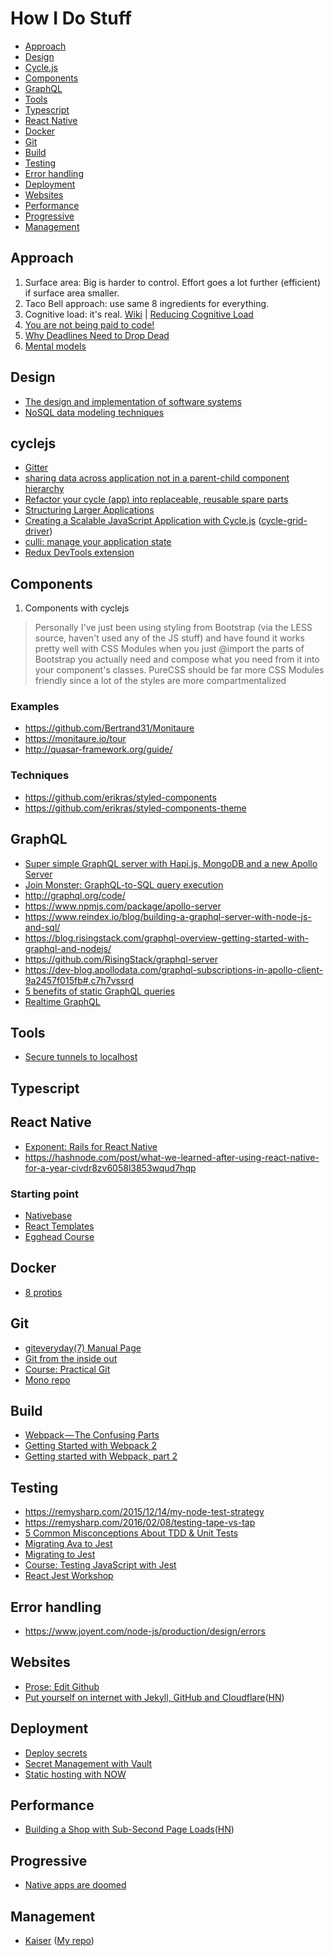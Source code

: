 # How I Do Stuff

- [Approach](#approach)
- [Design](#design)
- [Cycle.js](#cyclejs)
- [Components](#components)
- [GraphQL](#graphql)
- [Tools](#tools)
- [Typescript](#typescript)
- [React Native](#react-native)
- [Docker](#docker)
- [Git](#git)
- [Build](#build)
- [Testing](#testing)
- [Error handling](#error-handling)
- [Deployment](#deployment)
- [Websites](#websites)
- [Performance](#performance)
- [Progressive](#progressive)
- [Management](#management)


## Approach

1. Surface area: Big is harder to control. Effort goes a lot further (efficient) if surface area smaller.
2. Taco Bell approach: use same 8 ingredients for everything.
3. Cognitive load: it's real. [Wiki](https://en.wikipedia.org/wiki/Cognitive_load) | [Reducing Cognitive Load](https://blog.marvelapp.com/design-principles-reducing-cognitive-load/)
4. [You are not being paid to code!](http://bravenewgeek.com/you-are-not-paid-to-write-code/)
5. [Why Deadlines Need to Drop Dead](https://medium.com/javascript-scene/why-deadlines-need-to-drop-dead-321739ae6be1#.43nmmmhp7)
6. [Mental models](https://medium.com/@yegg/mental-models-i-find-repeatedly-useful-936f1cc405d#.6frdlkfyb)

## Design

- [The design and implementation of software systems](http://zsck.co/2016/03/31/the-design-and-implementation-of-software-systems/)
- [NoSQL data modeling techniques](https://highlyscalable.wordpress.com/2012/03/01/nosql-data-modeling-techniques/)

## cyclejs

- [Gitter](https://gitter.im/cyclejs/cyclejs)
- [sharing data across application not in a parent-child component hierarchy](https://github.com/staltz/cycle-onionify/issues/3#issuecomment-254655941)
- [Refactor your cycle (app) into replaceable, reusable spare parts](https://journal.artfuldev.com/stop-breaking-your-head-refactor-your-cycle-app-into-replaceable-reusable-spare-parts-now-e10affed4e7d#.j2cnyxdwk)
- [Structuring Larger Applications](https://github.com/cyclejs/cyclejs/wiki/Structuring-Larger-Applications-(Guidelines))
- [Creating a Scalable JavaScript Application with Cycle.js](https://medium.com/@domagojk/creating-a-scalable-javascript-application-with-cycle-js-589f4d4020a5#.yjfpotio0) ([cycle-grid-driver](https://github.com/domagojk/cycle-grid-driver))
- [culli: manage your application state](https://github.com/milankinen/culli)
- [Redux DevTools extension](https://github.com/zalmoxisus/redux-devtools-extension)

## Components

1. Components with cyclejs

> Personally I've just been using styling from Bootstrap (via the LESS source, haven't used any of the JS stuff) and have found it works pretty well with CSS Modules when you just @import the parts of Bootstrap you actually need and compose what you need from it into your component's classes. PureCSS should be far more CSS Modules friendly since a lot of the styles are more compartmentalized

### Examples

- https://github.com/Bertrand31/Monitaure
- https://monitaure.io/tour
- http://quasar-framework.org/guide/

### Techniques

- https://github.com/erikras/styled-components
- https://github.com/erikras/styled-components-theme




## GraphQL

- [Super simple GraphQL server with Hapi.js, MongoDB and a new Apollo Server](https://blog.callstack.io/super-simple-graphql-server-with-hapi-js-mongodb-and-a-new-apollo-server-41418ded2faf#.ym09exd3c)
- [Join Monster: GraphQL-to-SQL query execution](https://www.npmjs.com/package/join-monster)
- http://graphql.org/code/
- https://www.npmjs.com/package/apollo-server
- https://www.reindex.io/blog/building-a-graphql-server-with-node-js-and-sql/
- https://blog.risingstack.com/graphql-overview-getting-started-with-graphql-and-nodejs/
- https://github.com/RisingStack/graphql-server
- https://dev-blog.apollodata.com/graphql-subscriptions-in-apollo-client-9a2457f015fb#.c7h7vssrd
- [5 benefits of static GraphQL queries](https://dev-blog.apollodata.com/5-benefits-of-static-graphql-queries-b7fa90b0b69a#.5544984rp)
- [Realtime GraphQL](https://dev-blog.apollodata.com/graphql-subscriptions-in-apollo-client-9a2457f015fb#.iwixrdc9n)

## Tools

- [Secure tunnels to localhost](https://ngrok.com/)

## Typescript

## React Native

- [Exponent: Rails for React Native](https://www.getexponent.com/)
- https://hashnode.com/post/what-we-learned-after-using-react-native-for-a-year-civdr8zv6058l3853wqud7hqp

### Starting point

- [Nativebase](http://nativebase.io/)
- [React Templates](https://wix.github.io/react-templates/)
- [Egghead Course](https://egghead.io/courses/react-native-fundamentals)


## Docker

- [8 protips](https://nodesource.com/blog/8-protips-to-start-killing-it-when-dockerizing-node-js/)


## Git

- [giteveryday(7) Manual Page](https://www.kernel.org/pub/software/scm/git/docs/giteveryday.html)
- [Git from the inside out](https://codewords.recurse.com/issues/two/git-from-the-inside-out)
- [Course: Practical Git](https://egghead.io/courses/practical-git-for-everyday-professional-use)
- [Mono repo](https://github.com/lerna/lerna)

## Build

- [Webpack — The Confusing Parts](https://medium.com/@rajaraodv/webpack-the-confusing-parts-58712f8fcad9#.y9xum0f3s)
- [Getting Started with Webpack 2](https://blog.madewithenvy.com/getting-started-with-webpack-2-ed2b86c68783#.bbrn9ppa4)
- [Getting started with Webpack, part 2](https://blog.madewithenvy.com/getting-started-with-webpack-2-ed2b86c68783#.1ucztos07)


## Testing

- https://remysharp.com/2015/12/14/my-node-test-strategy
- https://remysharp.com/2016/02/08/testing-tape-vs-tap
- [5 Common Misconceptions About TDD & Unit Tests](https://medium.com/javascript-scene/5-common-misconceptions-about-tdd-unit-tests-863d5beb3ce9#.j4omeb29u)
- [Migrating Ava to Jest](http://browniefed.com/blog/migrating-ava-to-jest/)
- [Migrating to Jest](https://medium.com/@kentcdodds/migrating-to-jest-881f75366e7e#.l3uxfuorq)
- [Course: Testing JavaScript with Jest](https://egghead.io/playlists/testing-javascript-with-jest-a36c4074)
- [React Jest Workshop](https://github.com/kentcdodds/react-jest-workshop)

## Error handling

- https://www.joyent.com/node-js/production/design/errors

## Websites

- [Prose: Edit Github](http://prose.io/#kabootit)
- [Put yourself on internet with Jekyll, GitHub and Cloudflare](http://adgllorente.com/2016/09/put-yourself-on-internet-with-jekyll-github-and-cloudflare/)([HN](https://news.ycombinator.com/item?id=12558718))


## Deployment

- [Deploy secrets](https://egghead.io/lessons/node-js-use-secrets-when-deploying-applications-with-now)
- [Secret Management with Vault](http://chairnerd.seatgeek.com/secret-management-with-vault/)
- [Static hosting with NOW](https://egghead.io/lessons/tools-deploy-static-assets-with-zeit-s-now)

## Performance

- [Building a Shop with Sub-Second Page Loads](https://medium.baqend.com/building-a-shop-with-sub-second-page-loads-lessons-learned-4bb1be3ed07#.au377wnad)([HN](https://news.ycombinator.com/item?id=12774277))

## Progressive

- [Native apps are doomed](https://medium.com/javascript-scene/native-apps-are-doomed-ac397148a2c0#.inl5qhtin)

## Management

- [Kaiser](https://medium.com/@pdrummond/introducing-kaiser-204dba2c26ea#.a6j0ig56u) ([My repo](https://github.com/kabootit/kaiser))
